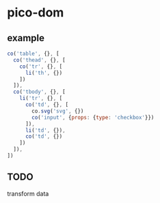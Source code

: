 <!-- markdownlint-disable MD004 MD007 MD010 MD041 MD022 MD024 MD032 -->

# pico-dom

## example

```javascript
co('table', {}, [
  co('thead', {}, [
    co('tr', {}, [
      li('th', {})
    ])
  ]),
  co('tbody', {}, [
    li('tr', {}, [
      co('td', {}, [
        co.svg('svg', {})
        co('input', {props: {type: 'checkbox'}})
      ]),
      li('td', {}),
      co('td', {})
    ])
  ]),
])
```

## TODO
transform data
